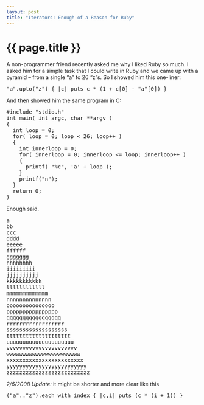 ```yaml
---
layout: post
title: "Iterators: Enough of a Reason for Ruby"
---
```

# {{ page.title }}
<p>A non-programmer friend recently asked me why I liked Ruby so much.  I asked him for a simple task that I could write in Ruby and we came up with a pyramid – from a single “a” to 26 “z”s.  So I showed him this one-liner:</p>
<pre>"a".upto("z") { |c| puts c * (1 + c[0] - "a"[0]) }</pre>
<p>And then showed him the same program in C:</p>
<pre>#include "stdio.h"
int main( int argc, char **argv )
{
  int loop = 0;
  for( loop = 0; loop &lt; 26; loop++ )
  {
    int innerloop = 0;
    for( innerloop = 0; innerloop &lt;= loop; innerloop++ )
    {
      printf( "%c", 'a' + loop );
    }
    printf("n");
  }
  return 0;
}</pre>
<p>Enough said.</p>
<pre>a
bb
ccc
dddd
eeeee
ffffff
ggggggg
hhhhhhhh
iiiiiiiii
jjjjjjjjjj
kkkkkkkkkkk
llllllllllll
mmmmmmmmmmmmm
nnnnnnnnnnnnnn
ooooooooooooooo
pppppppppppppppp
qqqqqqqqqqqqqqqqq
rrrrrrrrrrrrrrrrrr
sssssssssssssssssss
tttttttttttttttttttt
uuuuuuuuuuuuuuuuuuuuu
vvvvvvvvvvvvvvvvvvvvvv
wwwwwwwwwwwwwwwwwwwwwww
xxxxxxxxxxxxxxxxxxxxxxxx
yyyyyyyyyyyyyyyyyyyyyyyyy
zzzzzzzzzzzzzzzzzzzzzzzzzz</pre>
<p><em>2/6/2008 Update: </em>it might be shorter and more clear like this</p>
<pre>("a".."z").each_with_index { |c,i| puts (c * (i + 1)) }</pre>
			
